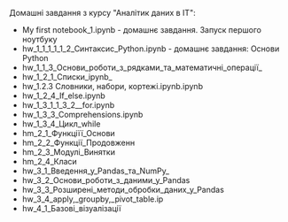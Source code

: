 Домашні завдання з курсу  "Аналітик даних в ІТ":
- My first notebook_1.ipynb - домашнє завдання. Запуск першого ноутбуку
- hw_1_1_1_1_1_2_Cинтаксис_Python.ipynb - домашнє завдання: Основи Python
- hw_1_1_3_Основи_роботи_з_рядками_та_математичні_операції_
- hw_1_2_1_Списки_ipynb_
- hw_1.2.3 Словники, набори, кортежі.ipynb.ipynb
- hw_1_2_4_If_else.ipynb
- hw_1_3_1_1_3_2__for.ipynb
- hw_1_3_3_Comprehensions.ipynb
- hw_1_3_4_Цикл_while
- hm_2_1_Функціїї_Основи
- hm_2_2_Функції_Продовженн
- hm_2_3_Модулі_Винятки
- hm_2_4_Класи
- hw_3_1_Введення_у_Pandas_та_NumPy_
- hw_3_2_Основи_роботи_з_даними_у_Pandas
- hw_3_3_Розширені_методи_обробки_даних_у_Pandas
- hw_3_4_apply,_groupby,_pivot_table.ip
- hw_4_1_Базові_візуалізації
